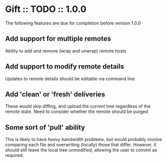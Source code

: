 Gift :: TODO :: 1.0.0
=======================

The following features are due for completion before version 1.0.0

Add support for multiple remotes
----------------------------------

Ability to add and remove (wrap and unwrap) remote hosts

Add support to modify remote details
--------------------------------------

Updates to remote details should be editable via command line

Add 'clean' or 'fresh' deliveries
-----------------------------------

These would skip diffing, and upload the current tree regardless of
the remote state. Need to consider whether the remote should be purged

Some sort of 'pull' ability
-----------------------------

This is likely to have _heavy_ bandwidth problems, but would probably
involve comparing each file and overwriting (locally) those that differ.
However, it should still leave the local tree unmodified, allowing the
user to commit as required.